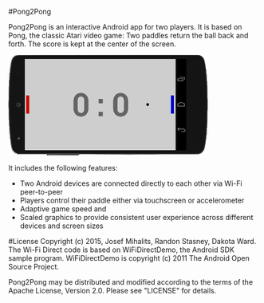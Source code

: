 #Pong2Pong

Pong2Pong is an interactive Android app for two players. It is based on Pong,
the classic Atari video game: Two paddles return the ball back and forth.
The score is kept at the center of the screen.

![Pong2Pong](/screenshots/pong2pong_1.png)

It includes the following features:
* Two Android devices are connected directly to each other via Wi-Fi peer-to-peer
* Players control their paddle either via touchscreen or accelerometer
* Adaptive game speed and
* Scaled graphics to provide consistent user experience across different devices and screen sizes

#License
Copyright (c) 2015, Josef Mihalits, Randon Stasney, Dakota Ward. The Wi-Fi
Direct code is based on WiFiDirectDemo, the Android SDK sample program.
WiFiDirectDemo is copyright (c) 2011 The Android Open Source Project.

Pong2Pong may be distributed and modified according to the terms of the
Apache License, Version 2.0. Please see "LICENSE" for details.
